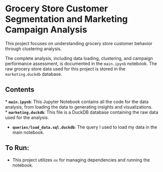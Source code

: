 # Grocery Store Customer Segmentation and Marketing Campaign Analysis 

This project focuses on understanding grocery store customer behavior through clustering analysis. 

The complete analysis, including data loading, clustering, and campaign performance assessment, is documented in the `main.ipynb` notebook. The raw grocery store data used for this project is stored in the `marketing.duckdb` database.

## Contents 
* **`main.ipynb`**: This Jupyter Notebook contains all the code for the data analysis, from loading the data to generating insights and visualizations. 
* **`marketing.duckdb`**: This file is a DuckDB database containing the raw data
used for the analysis.
* **`queries/load_data.sql.duckdb`**: The query I used to load my data in the main notebook.

## To Run:
* This project utilizes `uv` for managing dependencies and running the notebook.